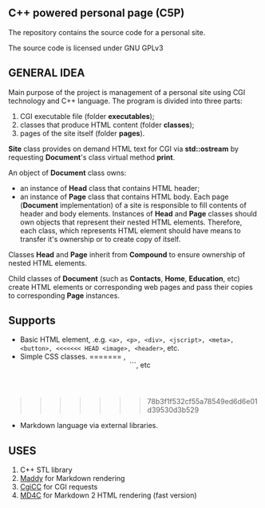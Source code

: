 C++ powered personal page (C5P)
-------------------------------

The repository contains the source code for a personal site.

The source code is licensed under GNU GPLv3

GENERAL IDEA
------------
 
Main purpose of the project is management of a personal site using CGI
technology and C++ language. The program is divided into three parts:
1. CGI executable file (folder __executables__);
2. classes that produce HTML content (folder __classes__);
3. pages of the site itself (folder __pages__).

__Site__ class provides on demand HTML text for CGI via __std::ostream__
by requesting __Document__'s class virtual method __print__.

An object of __Document__ class owns:
- an instance of __Head__ class that contains HTML header;
- an instance of __Page__ class that contains HTML body.
Each page (__Document__ implementation) of a site is responsible to fill
contents of header and body elements. Instances of __Head__ and __Page__
classes should own objects that represent their nested HTML elements.
Therefore, each class, which represents HTML element should have means to
transfer it's ownership or to create copy of itself.

Classes __Head__ and __Page__ inherit from __Compound__ to ensure ownership
of nested HTML elements.

Child classes of __Document__ (such as __Contacts__, __Home__, __Education__,
etc) create HTML elements or corresponding web pages and pass their copies
to corresponding __Page__ instances.

Supports
--------

- Basic HTML element, .e.g. ```<a>, <p>, <div>, <jscript>, <meta>, <button>,
<<<<<<< HEAD
<image>, <header>```, etc.
- Simple CSS classes.
=======
<image>, <header>```, etc
>>>>>>> 78b3f1f532cf55a78549ed6d6e01d39530d3b529

- Markdown language via external libraries.

USES
----

1. C++ STL library
2. [Maddy](https://github.com/progsource/maddy) for Markdown rendering
3. [CgiCC](https://gnu.org/software/cgicc) for CGI requests
4. [MD4C](https://github.com/mity/md4c) for Markdown 2 HTML rendering 
(fast version)

